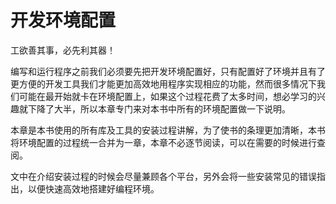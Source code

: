# 开发环境配置

工欲善其事，必先利其器！

编写和运行程序之前我们必须要先把开发环境配置好，只有配置好了环境并且有了更方便的开发工具我们才能更加高效地用程序实现相应的功能，然而很多情况下我们可能在最开始就卡在环境配置上，如果这个过程花费了太多时间，想必学习的兴趣就下降了大半，所以本章专门来对本书中所有的环境配置做一下说明。

本章是本书使用的所有库及工具的安装过程讲解，为了使书的条理更加清晰，本书将环境配置的过程统一合并为一章，本章不必逐节阅读，可以在需要的时候进行查阅。

文中在介绍安装过程的时候会尽量兼顾各个平台，另外会将一些安装常见的错误指出，以便快速高效地搭建好编程环境。


